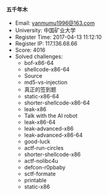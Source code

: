 #### 五千年木  

* Email: yanmumu1996@163.com  
* University: 中国矿业大学  
* Register Time: 2017-04-13 11:12:10  
* Register IP: 117.136.68.66  
* Score: 4016  
* Solved challenges: 
  * bof-x86-64  
  * shellcode-x86-64  
  * Source  
  * md5-vs-injection  
  * 真正的签到题  
  * static-x86-64  
  * shorter-shellcode-x86-64  
  * leak-x86  
  * Talk with the AI robot  
  * leak-x86-64  
  * leak-advanced-x86  
  * leak-advanced-x86-64  
  * good-luck  
  * actf-run-circles  
  * shorter-shellcode-x86  
  * actf-nolibc4u  
  * defcon-r0pbaby  
  * sctf-formate  
  * printable  
  * static-x86  
